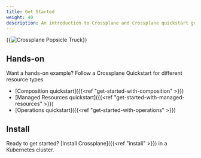 ```yaml
---
title: Get Started
weight: 40
description: An introduction to Crossplane and Crossplane quickstart guides.
---
```


{{<img src="/media/banner.png" alt="Crossplane Popsicle Truck" size="large" >}}

## Hands-on
Want a hands-on example? Follow a Crossplane Quickstart for different resource types
* [Composition quickstart]({{<ref "get-started-with-composition" >}})
* [Managed Resources quickstart]({{<ref "get-started-with-managed-resources" >}})
* [Operations quickstart]({{<ref "get-started-with-operations" >}})

## Install
Ready to get started? [Install Crossplane]({{<ref "install" >}}) in a Kubernetes cluster.
